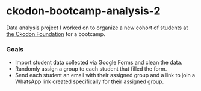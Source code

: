 # ckodon-bootcamp-analysis-2
Data analysis project I worked on to organize a new cohort of students at [the Ckodon Foundation](https://www.ckodon.com/ckodon-foundation) for a bootcamp.

### Goals
 - Import student data collected via Google Forms and clean the data.
 - Randomly assign a group to each student that filled the form.
 - Send each student an email with their assigned group and a link to join a WhatsApp link created specifically for their assigned group.

